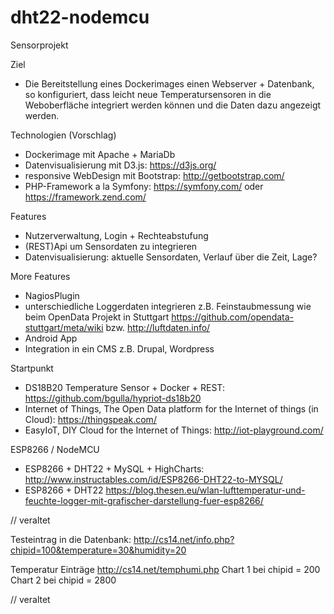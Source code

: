 # dht22-nodemcu

Sensorprojekt

Ziel
- Die Bereitstellung eines Dockerimages einen Webserver + Datenbank, so konfiguriert, dass leicht neue Temperatursensoren in die Weboberfläche integriert werden können und die Daten dazu angezeigt werden.

Technologien (Vorschlag)
- Dockerimage mit Apache + MariaDb
- Datenvisualisierung mit D3.js: https://d3js.org/
- responsive WebDesign mit Bootstrap: http://getbootstrap.com/
- PHP-Framework a la Symfony: https://symfony.com/  oder https://framework.zend.com/ 

Features
- Nutzerverwaltung, Login + Rechteabstufung
- (REST)Api um Sensordaten zu integrieren
- Datenvisualisierung: aktuelle Sensordaten, Verlauf über die Zeit, Lage?

More Features
- NagiosPlugin 
- unterschiedliche Loggerdaten integrieren z.B. Feinstaubmessung wie beim OpenData Projekt in Stuttgart https://github.com/opendata-stuttgart/meta/wiki bzw. http://luftdaten.info/
- Android App
- Integration in ein CMS z.B. Drupal, Wordpress


Startpunkt
- DS18B20 Temperature Sensor + Docker + REST: https://github.com/bgulla/hypriot-ds18b20
- Internet of Things, The Open Data platform for the Internet of things (in Cloud): https://thingspeak.com/
- EasyIoT, DIY Cloud for the Internet of Things:  http://iot-playground.com/

ESP8266 / NodeMCU
- ESP8266 + DHT22 + MySQL + HighCharts: http://www.instructables.com/id/ESP8266-DHT22-to-MYSQL/
- ESP8266 + DHT22 https://blog.thesen.eu/wlan-lufttemperatur-und-feuchte-logger-mit-grafischer-darstellung-fuer-esp8266/




// veraltet 

Testeintrag in die Datenbank:
http://cs14.net/info.php?chipid=100&temperature=30&humidity=20

Temperatur Einträge
http://cs14.net/temphumi.php
Chart 1 bei chipid = 200
Chart 2 bei chipid = 2800

// veraltet 

